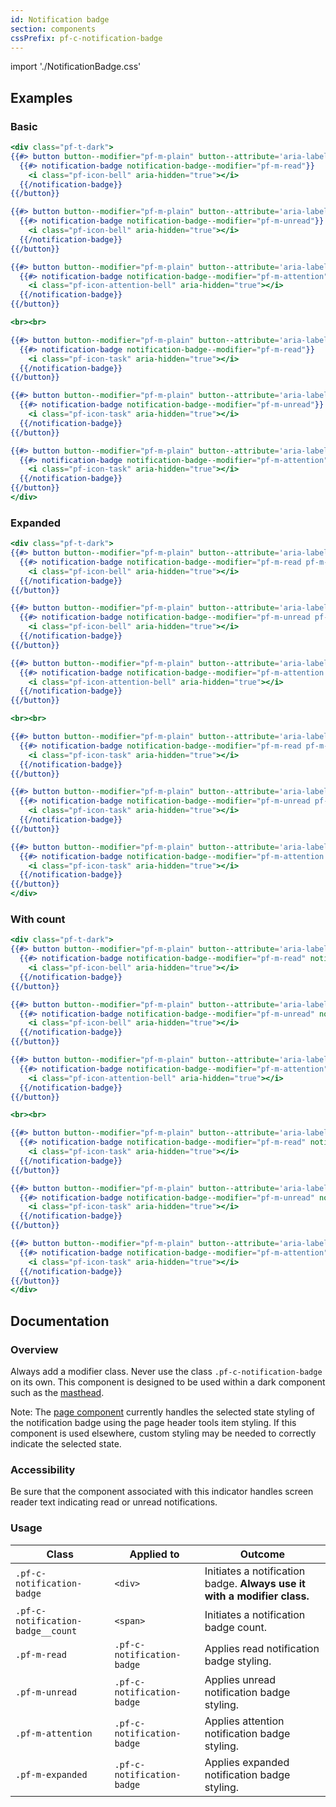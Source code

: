 ```yaml
---
id: Notification badge
section: components
cssPrefix: pf-c-notification-badge
---
```


import './NotificationBadge.css'

## Examples

### Basic

```hbs
<div class="pf-t-dark">
{{#> button button--modifier="pf-m-plain" button--attribute='aria-label="Notifications"'}}
  {{#> notification-badge notification-badge--modifier="pf-m-read"}}
    <i class="pf-icon-bell" aria-hidden="true"></i>
  {{/notification-badge}}
{{/button}}

{{#> button button--modifier="pf-m-plain" button--attribute='aria-label="Unread notifications"'}}
  {{#> notification-badge notification-badge--modifier="pf-m-unread"}}
    <i class="pf-icon-bell" aria-hidden="true"></i>
  {{/notification-badge}}
{{/button}}

{{#> button button--modifier="pf-m-plain" button--attribute='aria-label="Attention notifications"'}}
  {{#> notification-badge notification-badge--modifier="pf-m-attention"}}
    <i class="pf-icon-attention-bell" aria-hidden="true"></i>
  {{/notification-badge}}
{{/button}}

<br><br>

{{#> button button--modifier="pf-m-plain" button--attribute='aria-label="Tasks"'}}
  {{#> notification-badge notification-badge--modifier="pf-m-read"}}
    <i class="pf-icon-task" aria-hidden="true"></i>
  {{/notification-badge}}
{{/button}}

{{#> button button--modifier="pf-m-plain" button--attribute='aria-label="Unread tasks"'}}
  {{#> notification-badge notification-badge--modifier="pf-m-unread"}}
    <i class="pf-icon-task" aria-hidden="true"></i>
  {{/notification-badge}}
{{/button}}

{{#> button button--modifier="pf-m-plain" button--attribute='aria-label="Attention tasks"'}}
  {{#> notification-badge notification-badge--modifier="pf-m-attention"}}
    <i class="pf-icon-task" aria-hidden="true"></i>
  {{/notification-badge}}
{{/button}}
</div>
```

### Expanded

```hbs
<div class="pf-t-dark">
{{#> button button--modifier="pf-m-plain" button--attribute='aria-label="Notifications" aria-expanded="true"'}}
  {{#> notification-badge notification-badge--modifier="pf-m-read pf-m-expanded"}}
    <i class="pf-icon-bell" aria-hidden="true"></i>
  {{/notification-badge}}
{{/button}}

{{#> button button--modifier="pf-m-plain" button--attribute='aria-label="Unread notifications" aria-expanded="true"'}}
  {{#> notification-badge notification-badge--modifier="pf-m-unread pf-m-expanded"}}
    <i class="pf-icon-bell" aria-hidden="true"></i>
  {{/notification-badge}}
{{/button}}

{{#> button button--modifier="pf-m-plain" button--attribute='aria-label="Attention notifications" aria-expanded="true"'}}
  {{#> notification-badge notification-badge--modifier="pf-m-attention pf-m-expanded"}}
    <i class="pf-icon-attention-bell" aria-hidden="true"></i>
  {{/notification-badge}}
{{/button}}

<br><br>

{{#> button button--modifier="pf-m-plain" button--attribute='aria-label="Tasks" aria-expanded="true"'}}
  {{#> notification-badge notification-badge--modifier="pf-m-read pf-m-expanded"}}
    <i class="pf-icon-task" aria-hidden="true"></i>
  {{/notification-badge}}
{{/button}}

{{#> button button--modifier="pf-m-plain" button--attribute='aria-label="Unread tasks" aria-expanded="true"'}}
  {{#> notification-badge notification-badge--modifier="pf-m-unread pf-m-expanded"}}
    <i class="pf-icon-task" aria-hidden="true"></i>
  {{/notification-badge}}
{{/button}}

{{#> button button--modifier="pf-m-plain" button--attribute='aria-label="Attention tasks" aria-expanded="true"'}}
  {{#> notification-badge notification-badge--modifier="pf-m-attention pf-m-expanded"}}
    <i class="pf-icon-task" aria-hidden="true"></i>
  {{/notification-badge}}
{{/button}}
</div>
```

### With count

```hbs
<div class="pf-t-dark">
{{#> button button--modifier="pf-m-plain" button--attribute='aria-label="Notifications"'}}
  {{#> notification-badge notification-badge--modifier="pf-m-read" notification-badge--count="24"}}
    <i class="pf-icon-bell" aria-hidden="true"></i>
  {{/notification-badge}}
{{/button}}

{{#> button button--modifier="pf-m-plain" button--attribute='aria-label="Unread notifications"'}}
  {{#> notification-badge notification-badge--modifier="pf-m-unread" notification-badge--count="25"}}
    <i class="pf-icon-bell" aria-hidden="true"></i>
  {{/notification-badge}}
{{/button}}

{{#> button button--modifier="pf-m-plain" button--attribute='aria-label="Attention notifications"'}}
  {{#> notification-badge notification-badge--modifier="pf-m-attention" notification-badge--count="26"}}
    <i class="pf-icon-attention-bell" aria-hidden="true"></i>
  {{/notification-badge}}
{{/button}}

<br><br>

{{#> button button--modifier="pf-m-plain" button--attribute='aria-label="Tasks"'}}
  {{#> notification-badge notification-badge--modifier="pf-m-read" notification-badge--count="24"}}
    <i class="pf-icon-task" aria-hidden="true"></i>
  {{/notification-badge}}
{{/button}}

{{#> button button--modifier="pf-m-plain" button--attribute='aria-label="Unread tasks"'}}
  {{#> notification-badge notification-badge--modifier="pf-m-unread" notification-badge--count="25"}}
    <i class="pf-icon-task" aria-hidden="true"></i>
  {{/notification-badge}}
{{/button}}

{{#> button button--modifier="pf-m-plain" button--attribute='aria-label="Attention tasks"'}}
  {{#> notification-badge notification-badge--modifier="pf-m-attention" notification-badge--count="26"}}
    <i class="pf-icon-task" aria-hidden="true"></i>
  {{/notification-badge}}
{{/button}}
</div>
```

## Documentation

### Overview

Always add a modifier class. Never use the class `.pf-c-notification-badge` on its own. This component is designed to be used within a dark component such as the [masthead](/components/masthead).

Note: The [page component](/components/page) currently handles the selected state styling of the notification badge using the page header tools item styling. If this component is used elsewhere, custom styling may be needed to correctly indicate the selected state.

### Accessibility

Be sure that the component associated with this indicator handles screen reader text indicating read or unread notifications.

### Usage

| Class | Applied to | Outcome |
| -- | -- | -- |
| `.pf-c-notification-badge` | `<div>` |  Initiates a notification badge. **Always use it with a modifier class.** |
| `.pf-c-notification-badge__count` | `<span>` |  Initiates a notification badge count. |
| `.pf-m-read` | `.pf-c-notification-badge` |  Applies read notification badge styling. |
| `.pf-m-unread` | `.pf-c-notification-badge` |  Applies unread notification badge styling. |
| `.pf-m-attention` | `.pf-c-notification-badge` |  Applies attention notification badge styling. |
| `.pf-m-expanded` | `.pf-c-notification-badge` |  Applies expanded notification badge styling. |
